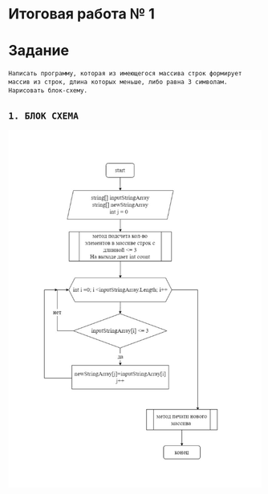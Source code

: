 # Итоговая работа № 1

# Задание 
`Написать программу, которая из имеющегося массива строк формирует массив из строк, длина которых меньше, либо равна 3 символам. Нарисовать блок-схему.`

## `1. БЛОК СХЕМА`
![блок схема](IR_1.jpg)



